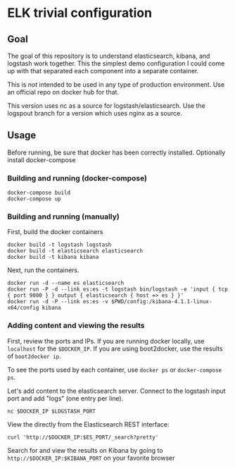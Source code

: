 # ELK trivial configuration

## Goal

The goal of this repository is to understand elasticsearch, kibana, and logstash work together. This the simplest demo configuration I could come up with that separated each component into a separate container.

This is _not_ intended to be used in any type of production environment. Use an official repo on docker hub for that.

This version uses nc as a source for logstash/elasticsearch. Use the logspout branch for a version which uses nginx as a source.

## Usage

Before running, be sure that docker has been correctly installed. Optionally install docker-compose

### Building and running (docker-compose)

    docker-compose build
    docker-compose up

### Building and running (manually)

First, build the docker containers

    docker build -t logstash logstash
    docker build -t elasticsearch elasticsearch 
    docker build -t kibana kibana

Next, run the containers. 
    
    docker run -d --name es elasticsearch
    docker run -P -d --link es:es -t logstash bin/logstash -e 'input { tcp { port 9000 } } output { elasticsearch { host => es } }'
    docker run -d -P --link es:es -v $PWD/config:/kibana-4.1.1-linux-x64/config kibana
    
### Adding content and viewing the results

First, review the ports and IPs. If you are running docker locally, use `localhost` for the `$DOCKER_IP`. If you are using boot2docker, use the results of `boot2docker ip`.

To see the ports used by each container, use `docker ps` or `docker-compose ps`.

Let's add content to the elasticsearch server. Connect to the logstash input port and add "logs" (one entry per line).

    nc $DOCKER_IP $LOGSTASH_PORT

View the directly from the Elasticsearch REST interface:

    curl 'http://$DOCKER_IP:$ES_PORT/_search?pretty'

Search for and view the results on Kibana by going to `http://$DOCKER_IP:$KIBANA_PORT` on your favorite browser

